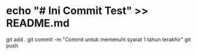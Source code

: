 # echo "# Ini Commit Test" >> README.md
git add .
git commit -m "Commit untuk memenuhi syarat 1 tahun terakhir"
git push
